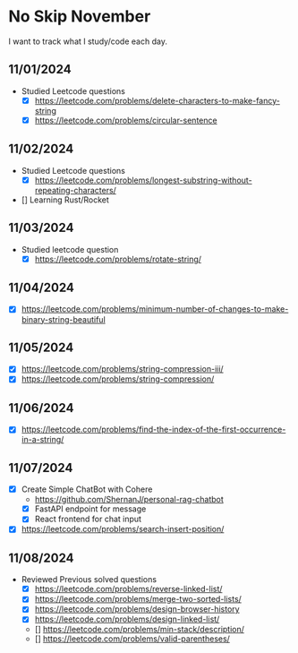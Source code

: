 # No Skip November

I want to track what I study/code each day.

## 11/01/2024

- Studied Leetcode questions
  - [X] https://leetcode.com/problems/delete-characters-to-make-fancy-string
  - [X] https://leetcode.com/problems/circular-sentence

## 11/02/2024

- Studied Leetcode questions
  - [X] https://leetcode.com/problems/longest-substring-without-repeating-characters/
- [] Learning Rust/Rocket

## 11/03/2024

- Studied leetcode question
  - [X] https://leetcode.com/problems/rotate-string/

## 11/04/2024
- [X] https://leetcode.com/problems/minimum-number-of-changes-to-make-binary-string-beautiful

## 11/05/2024
- [X] https://leetcode.com/problems/string-compression-iii/
- [X] https://leetcode.com/problems/string-compression/

## 11/06/2024
- [X] https://leetcode.com/problems/find-the-index-of-the-first-occurrence-in-a-string/


## 11/07/2024
- [X] Create Simple ChatBot with Cohere
  - https://github.com/ShernanJ/personal-rag-chatbot
  - [X] FastAPI endpoint for message
  - [X] React frontend for chat input
- [X] https://leetcode.com/problems/search-insert-position/

## 11/08/2024
- Reviewed Previous solved questions
  - [X] https://leetcode.com/problems/reverse-linked-list/
  - [X] https://leetcode.com/problems/merge-two-sorted-lists/
  - [X] https://leetcode.com/problems/design-browser-history
  - [X] https://leetcode.com/problems/design-linked-list/
  - [] https://leetcode.com/problems/min-stack/description/
  - [] https://leetcode.com/problems/valid-parentheses/